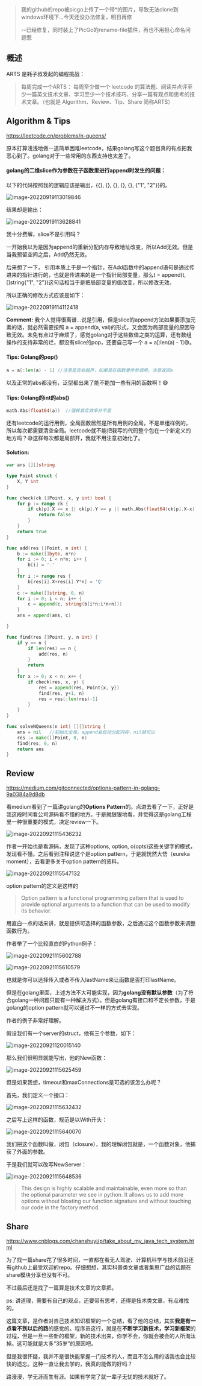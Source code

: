 > 我的github的repo被picgo上传了一个带*的图片，导致无法clone到windows环境下...今天还没办法修复，明日再修
>
> --已经修复，同时装上了PicGo的rename-file插件，再也不用担心命名问题惹

## 概述

ARTS 是耗子叔发起的编程挑战：

> 每周完成一个ARTS： 每周至少做一个 leetcode 的算法题、阅读并点评至少一篇英文技术文章、学习至少一个技术技巧、分享一篇有观点和思考的技术文章。（也就是 Algorithm、Review、Tip、Share 简称ARTS）

## Algorithm & Tips

https://leetcode.cn/problems/n-queens/

原本打算浅浅地做一道简单困难leetcode，结果golang写这个题目真的有点把我恶心到了。golang对于一些常用的东西支持也太差了。

#### golang的二维slice作为参数在子函数里进行append时发生的问题：

以下的代码按照我的逻辑应该是输出，{{}, {}, {}, {}, {}, {"1", "2"}}的。

![image-20220919113019846](https://raw.githubusercontent.com/Vikyanite/talks/main/images/image-20220919113019846.png)

结果却是输出：

![image-20220919113628841](https://raw.githubusercontent.com/Vikyanite/talks/main/images/2022-09-26-222c33-image-20220919113628841.png)

我十分费解，slice不是引用吗？

一开始我以为是因为append的重新分配内存导致地址改变，所以Add无效。但是当我预留空间之后，Add仍然无效。

后来想了一下， 引用本质上于是一个指针，在Add函数中的append语句是通过传进来的指针进行的，也就是传进来的是一个指针局部变量，那么t = append(t, []string{"1", "2"})这句话相当于是把局部变量的值改变，所以修改无效。

所以正确的修改方式应该是如下：

![image-20220919114112418](https://raw.githubusercontent.com/Vikyanite/talks/main/images/2022-09-26-2cc059-image-20220919114112418.png)

**Comment:** 我个人觉得很离谱...说是引用，但是slice的append方法如果要添加元素的话，就必然需要按照 a = append(a, val)的形式，又会因为局部变量的原因导致无效。未免有点过于麻烦了，感觉golang对于这些数值之类的运算，还有数组操作的支持非常的烂，都没有slice的pop，还要自己写一个 a = a[:len(a) - 1]😅。

#### Tips: Golang的pop()

```go
a = a[:len(a) - 1] //注意是否会越界，如果是在函数里传参调用，注意返回a
```

以及正常的abs都没有，泛型都出来了能不能加一些有用的函数啊！😅

#### Tips: Golang的int的abs()

```go
math.Abs(float64(a))  //强转其实效率并不高
```

还有leetcode的运行用例，全局函数居然是所有用例的全局，不是单组样例的，所以每次都需要清空全局。leetcode就不能把我写的代码整个包在一个新定义的地方吗？😅这样每次都是局部开，我就不用注意初始化了。

#### **Solution:** 

```go
var ans [][]string

type Point struct {
	X, Y int
}

func check(ck []Point, x, y int) bool {
	for p := range ck {
		if ck[p].X == x || ck[p].Y == y || math.Abs(float64(ck[p].X-x)) == math.Abs(float64(ck[p].Y-y)) {
			return false
		}
	}
	return true
}

func add(res []Point, n int) {
	b := make([]byte, n*n)
	for i := 0; i < n*n; i++ {
		b[i] = '.'
	}
	for i := range res {
		b[res[i].X+res[i].Y*n] = 'Q'
	}
	c := make([]string, 0, n)
	for i := 0; i < n; i++ {
		c = append(c, string(b[i*n:i*n+n]))
	}
	ans = append(ans, c)

}

func find(res []Point, y, n int) {
	if y == n {
		if len(res) == n {
			add(res, n)
		}
		return
	}
	for x := 0; x < n; x++ {
		if check(res, x, y) {
			res = append(res, Point{x, y})
			find(res, y+1, n)
			res = res[:len(res)-1]
		}
	}
}

func solveNQueens(n int) [][]string {
	ans = nil	//初始化全局，append会自动分配内存，nil就可以
	res := make([]Point, 0, n)
	find(res, 0, n)
	return ans
}
```

## Review

https://medium.com/gitconnected/options-pattern-in-golang-9a0384a9d8db

看medium看到了一篇讲golang的**Options Pattern**的。点进去看了一下，正好是我这段时间看公司源码看不懂的地方。于是就狠狠地看，并觉得这是golang工程里一种很重要的模式，决定review一下。

![image-20220921115436232](https://raw.githubusercontent.com/Vikyanite/talks/main/images/image-20220921115436232.png)

作者一开始也是看源码，发现了这种options, option, o(opts)这些关键字的模式，发现看不懂。之后看到注释说这个是option pattern，于是就恍然大悟（eureka moment），去看更多关于option pattern的资料。

![image-20220921115547132](https://raw.githubusercontent.com/Vikyanite/talks/main/images/image-20220921115547132.png)

option pattern的定义是这样的

>Option pattern is a functional programming pattern that is used to provide optional arguments to a function that can be used to modify its behavior.

用直白一点的话来讲，就是提供可选择的函数参数，之后通过这个函数参数来调整函数行为。

作者举了一个比较直白的Python例子：

![image-20220921115602788](https://raw.githubusercontent.com/Vikyanite/talks/main/images/image-20220921115602788.png)

![image-20220921115610579](https://raw.githubusercontent.com/Vikyanite/talks/main/images/image-20220921115610579.png)

也就是你可以选择传入或者不传入lastName来让函数是否打印lastName。

但是在golang里面，上述方法不大可能实现，因为**golang没有默认参数**（为了符合golang一种问题只能有一种解决方式）。但是golang有接口和不定长参数，于是golang的option pattern就可以通过不一样的方式去实现。

作者的例子非常好理解。

假设我们有一个server的struct，他有三个参数，如下：

![image-20220921120015140](https://raw.githubusercontent.com/Vikyanite/talks/main/images/image-20220921120015140.png)

那么我们很明显就能写出，他的New函数：

![image-20220921115625459](https://raw.githubusercontent.com/Vikyanite/talks/main/images/image-20220921115625459.png)

但是如果我想，timeout和maxConnections是可选的该怎么办呢？

首先，我们定义一个接口：

![image-20220921115632432](https://raw.githubusercontent.com/Vikyanite/talks/main/images/image-20220921115632432.png)

之后写上这样的函数，规范是以With开头：

![image-20220921115640070](https://raw.githubusercontent.com/Vikyanite/talks/main/images/image-20220921115640070.png)

我们把这个函数叫做，闭包（closure），我的理解闭包就是，一个函数对象，他捕获了外面的参数。

于是我们就可以改写NewServer：

![image-20220921115648536](https://raw.githubusercontent.com/Vikyanite/talks/main/images/image-20220921115648536.png)

>This design is highly scalable and maintainable, even more so than the optional parameter we see in python. It allows us to add more options without bloating our function signature and without touching our code in the factory method.

## Share

https://www.cnblogs.com/chanshuyi/p/take_about_my_java_tech_system.html

为了找一篇share花了很多时间，一直都在看无人驾驶、计算机科学与技术前沿还有github上最受欢迎的repo。仔细想想，其实科普类文章或者集思广益的话题在share模块分享也没有不可。

不过最后还是找了一篇算是技术文章的文章把。

ps: 讲道理，需要有自己的观点，还要带有思考，还得是技术类文章，有点难找的。

这篇文章，是作者对自己技术知识框架的一个总结，看了他的总结，其实**我是有一点看不到以后的路**的感觉的。程序员这行，就是在**不断学习新技术，学习新框架**的过程，但是一旦一些新的框架，新的技术出来，你学不会，你就会被会的人所淘汰掉。这可能就是大多“35岁”的原因吧。

但是我很怀疑，我并不是很快能掌握一门技术的人，而且不怎么用的话我也会比较快的遗忘。这种一直让我去学的，我真的能做的好吗？

路漫漫，学无涯而生有涯。如果有学完了就一辈子无忧的技术就好了。
